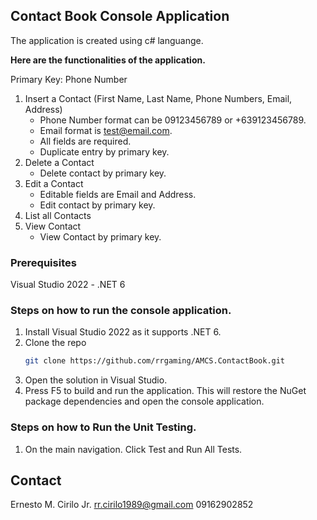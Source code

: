 <!-- ABOUT THE PROJECT -->
## Contact Book Console Application
The application is created using c# languange.

**Here are the functionalities of the application.**

Primary Key: Phone Number

1. Insert a Contact (First Name, Last Name, Phone Numbers, Email, Address)
   - Phone Number format can be 09123456789 or +639123456789.
   - Email format is test@email.com.
   - All fields are required.
   - Duplicate entry by primary key.
2. Delete a Contact
   - Delete contact by primary key.
3. Edit a Contact
   - Editable fields are Email and Address.
   - Edit contact by primary key.
4. List all Contacts
5. View Contact
   - View Contact by primary key.

### Prerequisites

Visual Studio 2022 - .NET 6

### Steps on how to run the console application.

1. Install Visual Studio 2022 as it supports .NET 6.
2. Clone the repo
   ```sh
   git clone https://github.com/rrgaming/AMCS.ContactBook.git
   ```
3. Open the solution in Visual Studio.
4. Press F5 to build and run the application. This will restore the NuGet package dependencies and open the console application.


### Steps on how to Run the Unit Testing.

1. On the main navigation. Click Test and Run All Tests.

<!-- CONTACT -->
## Contact

Ernesto M. Cirilo Jr.
rr.cirilo1989@gmail.com
09162902852



